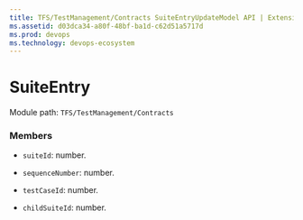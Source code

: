 ```yaml
---
title: TFS/TestManagement/Contracts SuiteEntryUpdateModel API | Extensions for Azure DevOps Services
ms.assetid: d03dca34-a80f-48bf-ba1d-c62d51a5717d
ms.prod: devops
ms.technology: devops-ecosystem
---
```


# SuiteEntry

Module path: `TFS/TestManagement/Contracts`


### Members

* `suiteId`: number.

* `sequenceNumber`: number.

* `testCaseId`: number.

* `childSuiteId`: number. 

